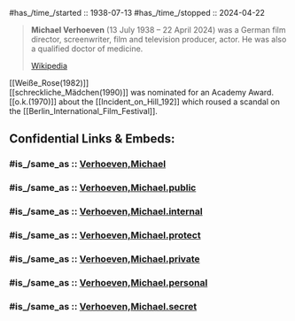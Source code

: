 
#has_/time_/started :: 1938-07-13 
#has_/time_/stopped  :: 2024-04-22 

> **Michael Verhoeven** (13 July 1938 – 22 April 2024) 
> was a German film director, screenwriter, film and television producer, actor. 
> He was also a qualified doctor of medicine.
>
> [Wikipedia](https://en.wikipedia.org/wiki/Michael%20Verhoeven)

[[Weiße_Rose(1982)]]  
[[schreckliche_Mädchen(1990)]] was nominated for an Academy Award. 
[[o.k.(1970)]] about the [[Incident_on_Hill_192]] 
which roused a scandal on the [[Berlin_International_Film_Festival]].  


## Confidential Links & Embeds: 

### #is_/same_as :: [Verhoeven,Michael](/_Standards/Society/Communication/Media/Movie/Movie-Genre/Movie-Director/Verhoeven,Michael.md) 

### #is_/same_as :: [Verhoeven,Michael.public](/_public/Society/Communication/Media/Movie/Movie-Genre/Movie-Director/Verhoeven,Michael.public.md) 

### #is_/same_as :: [Verhoeven,Michael.internal](/_internal/Society/Communication/Media/Movie/Movie-Genre/Movie-Director/Verhoeven,Michael.internal.md) 

### #is_/same_as :: [Verhoeven,Michael.protect](/_protect/Society/Communication/Media/Movie/Movie-Genre/Movie-Director/Verhoeven,Michael.protect.md) 

### #is_/same_as :: [Verhoeven,Michael.private](/_private/Society/Communication/Media/Movie/Movie-Genre/Movie-Director/Verhoeven,Michael.private.md) 

### #is_/same_as :: [Verhoeven,Michael.personal](/_personal/Society/Communication/Media/Movie/Movie-Genre/Movie-Director/Verhoeven,Michael.personal.md) 

### #is_/same_as :: [Verhoeven,Michael.secret](/_secret/Society/Communication/Media/Movie/Movie-Genre/Movie-Director/Verhoeven,Michael.secret.md)


